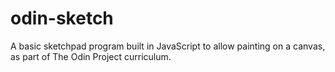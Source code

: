 # odin-sketch
A basic sketchpad program built in JavaScript to allow painting on a canvas, as part of The Odin Project curriculum.
